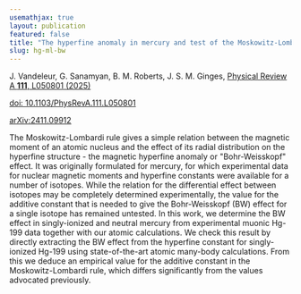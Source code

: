 ```yaml
---
usemathjax: true
layout: publication
featured: false
title: "The hyperfine anomaly in mercury and test of the Moskowitz-Lombardi rule"
slug: hg-ml-bw
---
```


J. Vandeleur, G. Sanamyan, B. M. Roberts, J. S. M. Ginges, [Physical Review A **111**, L050801 (2025)](https://journals.aps.org/prd/abstract/10.1103/PhysRevA.111.L050801)

[doi: 10.1103/PhysRevA.111.L050801](https://journals.aps.org/prd/abstract/10.1103/PhysRevA.111.L050801)

[arXiv:2411.09912](https://arxiv.org/abs/2411.09912)

The Moskowitz-Lombardi rule gives a simple relation between the magnetic moment of an atomic nucleus and the effect of its radial distribution on the hyperfine structure - the magnetic hyperfine anomaly or "Bohr-Weisskopf" effect. It was originally formulated for mercury, for which experimental data for nuclear magnetic moments and hyperfine constants were available for a number of isotopes. While the relation for the differential effect between isotopes may be completely determined experimentally, the value for the additive constant that is needed to give the Bohr-Weisskopf (BW) effect for a single isotope has remained untested. In this work, we determine the BW effect in singly-ionized and neutral mercury from experimental muonic Hg-199 data together with our atomic calculations. We check this result by directly extracting the BW effect from the hyperfine constant for singly-ionized Hg-199 using state-of-the-art atomic many-body calculations. From this we deduce an empirical value for the additive constant in the Moskowitz-Lombardi rule, which differs significantly from the values advocated previously.

